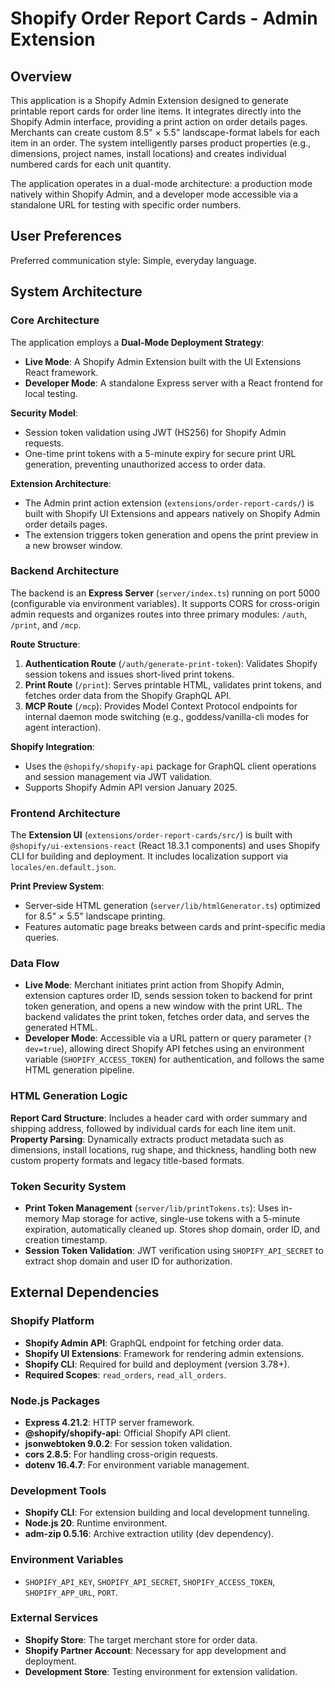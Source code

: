 # Shopify Order Report Cards - Admin Extension

## Overview

This application is a Shopify Admin Extension designed to generate printable report cards for order line items. It integrates directly into the Shopify Admin interface, providing a print action on order details pages. Merchants can create custom 8.5" × 5.5" landscape-format labels for each item in an order. The system intelligently parses product properties (e.g., dimensions, project names, install locations) and creates individual numbered cards for each unit quantity.

The application operates in a dual-mode architecture: a production mode natively within Shopify Admin, and a developer mode accessible via a standalone URL for testing with specific order numbers.

## User Preferences

Preferred communication style: Simple, everyday language.

## System Architecture

### Core Architecture

The application employs a **Dual-Mode Deployment Strategy**:
- **Live Mode**: A Shopify Admin Extension built with the UI Extensions React framework.
- **Developer Mode**: A standalone Express server with a React frontend for local testing.

**Security Model**:
- Session token validation using JWT (HS256) for Shopify Admin requests.
- One-time print tokens with a 5-minute expiry for secure print URL generation, preventing unauthorized access to order data.

**Extension Architecture**:
- The Admin print action extension (`extensions/order-report-cards/`) is built with Shopify UI Extensions and appears natively on Shopify Admin order details pages.
- The extension triggers token generation and opens the print preview in a new browser window.

### Backend Architecture

The backend is an **Express Server** (`server/index.ts`) running on port 5000 (configurable via environment variables). It supports CORS for cross-origin admin requests and organizes routes into three primary modules: `/auth`, `/print`, and `/mcp`.

**Route Structure**:
1.  **Authentication Route** (`/auth/generate-print-token`): Validates Shopify session tokens and issues short-lived print tokens.
2.  **Print Route** (`/print`): Serves printable HTML, validates print tokens, and fetches order data from the Shopify GraphQL API.
3.  **MCP Route** (`/mcp`): Provides Model Context Protocol endpoints for internal daemon mode switching (e.g., goddess/vanilla-cli modes for agent interaction).

**Shopify Integration**:
- Uses the `@shopify/shopify-api` package for GraphQL client operations and session management via JWT validation.
- Supports Shopify Admin API version January 2025.

### Frontend Architecture

The **Extension UI** (`extensions/order-report-cards/src/`) is built with `@shopify/ui-extensions-react` (React 18.3.1 components) and uses Shopify CLI for building and deployment. It includes localization support via `locales/en.default.json`.

**Print Preview System**:
- Server-side HTML generation (`server/lib/htmlGenerator.ts`) optimized for 8.5" × 5.5" landscape printing.
- Features automatic page breaks between cards and print-specific media queries.

### Data Flow

-   **Live Mode**: Merchant initiates print action from Shopify Admin, extension captures order ID, sends session token to backend for print token generation, and opens a new window with the print URL. The backend validates the print token, fetches order data, and serves the generated HTML.
-   **Developer Mode**: Accessible via a URL pattern or query parameter (`?dev=true`), allowing direct Shopify API fetches using an environment variable (`SHOPIFY_ACCESS_TOKEN`) for authentication, and follows the same HTML generation pipeline.

### HTML Generation Logic

**Report Card Structure**: Includes a header card with order summary and shipping address, followed by individual cards for each line item unit.
**Property Parsing**: Dynamically extracts product metadata such as dimensions, install locations, rug shape, and thickness, handling both new custom property formats and legacy title-based formats.

### Token Security System

-   **Print Token Management** (`server/lib/printTokens.ts`): Uses in-memory Map storage for active, single-use tokens with a 5-minute expiration, automatically cleaned up. Stores shop domain, order ID, and creation timestamp.
-   **Session Token Validation**: JWT verification using `SHOPIFY_API_SECRET` to extract shop domain and user ID for authorization.

## External Dependencies

### Shopify Platform

-   **Shopify Admin API**: GraphQL endpoint for fetching order data.
-   **Shopify UI Extensions**: Framework for rendering admin extensions.
-   **Shopify CLI**: Required for build and deployment (version 3.78+).
-   **Required Scopes**: `read_orders`, `read_all_orders`.

### Node.js Packages

-   **Express 4.21.2**: HTTP server framework.
-   **@shopify/shopify-api**: Official Shopify API client.
-   **jsonwebtoken 9.0.2**: For session token validation.
-   **cors 2.8.5**: For handling cross-origin requests.
-   **dotenv 16.4.7**: For environment variable management.

### Development Tools

-   **Shopify CLI**: For extension building and local development tunneling.
-   **Node.js 20**: Runtime environment.
-   **adm-zip 0.5.16**: Archive extraction utility (dev dependency).

### Environment Variables

-   `SHOPIFY_API_KEY`, `SHOPIFY_API_SECRET`, `SHOPIFY_ACCESS_TOKEN`, `SHOPIFY_APP_URL`, `PORT`.

### External Services

-   **Shopify Store**: The target merchant store for order data.
-   **Shopify Partner Account**: Necessary for app development and deployment.
-   **Development Store**: Testing environment for extension validation.